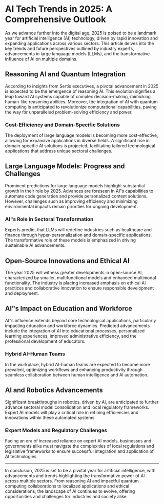 # AI Tech Trends in 2025: A Comprehensive Outlook

As we advance further into the digital age, 2025 is poised to be a landmark year for artificial intelligence (AI) technology, driven by rapid innovation and expanding applications across various sectors. This article delves into the key trends and future perspectives outlined by industry experts, advancements in large language models (LLMs), and the transformative influence of AI on multiple domains.

## Reasoning AI and Quantum Integration

According to insights from Sertis executives, a pivotal advancement in 2025 is expected to be the emergence of reasoning AI. This evolution signifies a leap toward AI systems capable of complex decision-making, mimicking human-like reasoning abilities. Moreover, the integration of AI with quantum computing is anticipated to revolutionize computational capabilities, paving the way for unparalleled problem-solving efficiency and power.

### Cost-Efficiency and Domain-Specific Solutions

The deployment of large language models is becoming more cost-effective, allowing for expansive applications in diverse fields. A significant rise in domain-specific AI solutions is projected, facilitating tailored technological applications that address unique sectoral challenges.

## Large Language Models: Progress and Challenges

Prominent predictions for large language models highlight substantial growth in their role by 2025. Advances are foreseen in AI"s capabilities to automate code generation and provide personalized content solutions. However, challenges such as improving efficiency and minimizing environmental impacts remain priorities for ongoing development.

### AI"s Role in Sectoral Transformation

Experts predict that LLMs will redefine industries such as healthcare and finance through hyper-personalization and domain-specific applications. The transformative role of these models is emphasized in driving sustainable AI advancements.

## Open-Source Innovations and Ethical AI

The year 2025 will witness greater developments in open-source AI, characterized by smaller, multifunctional models and enhanced multimodal functionality. The industry is placing increased emphasis on ethical AI practices and collaborative innovation to ensure responsible development and deployment.

## AI"s Impact on Education and Workforce

AI"s influence extends beyond core technological applications, particularly impacting education and workforce dynamics. Predicted advancements include the integration of AI into educational processes, personalized learning experiences, improved administrative efficiency, and the professional development of educators.

### Hybrid AI-Human Teams

In the workplace, hybrid AI-human teams are expected to become more prevalent, optimizing workflows and enhancing productivity through seamless collaboration between human intelligence and AI automation.

## AI and Robotics Advancements

Significant breakthroughs in robotics, driven by AI, are anticipated to further advance sectoral model consolidation and local regulatory frameworks. Expert AI models will play a critical role in refining efficiencies and innovations within these automated systems.

### Expert Models and Regulatory Challenges

Facing an era of increased reliance on expert AI models, businesses and governments alike must navigate the complexities of local regulations and legislative frameworks to ensure successful integration and application of AI technologies.

---

In conclusion, 2025 is set to be a pivotal year for artificial intelligence, with advancements and trends highlighting the transformative power of AI across multiple sectors. From reasoning AI and impactful quantum computing collaborations to localized applications and ethical considerations, the landscape of AI continues to evolve, offering opportunities and challenges for industries and society alike.